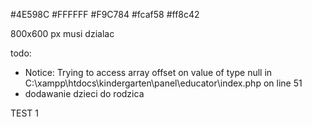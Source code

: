 #4E598C
#FFFFFF
#F9C784
#fcaf58
#ff8c42



800x600 px musi dzialac

todo:
- Notice: Trying to access array offset on value of type null in C:\xampp\htdocs\kindergarten\panel\educator\index.php on line 51
- dodawanie dzieci do rodzica


TEST 1